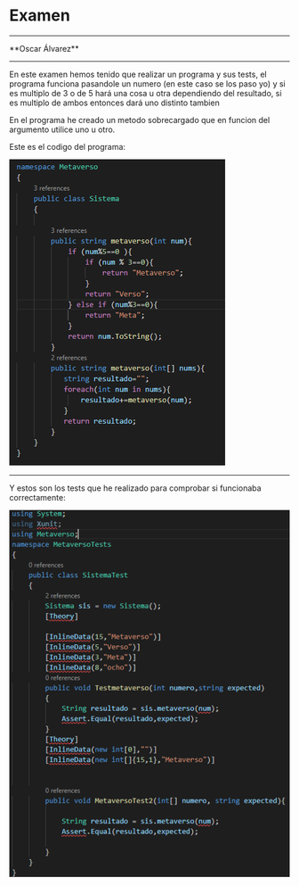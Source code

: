 # Examen 
<hr>
**Oscar Álvarez**
<hr>
En este examen hemos tenido que realizar un programa y sus tests, el programa funciona pasandole un numero (en este caso se los paso yo) y si es multiplo de 3 o de 5 hará una cosa u otra dependiendo del resultado, si es multiplo de ambos entonces dará uno distinto tambien

En el programa he creado un metodo sobrecargado que en funcion del argumento utilice uno u otro.

Este es el codigo del programa:

![Cap_1](awa.PNG)



<hr>
Y estos son los tests que he realizado para comprobar si funcionaba correctamente:

![Tests](Captura.PNG)

